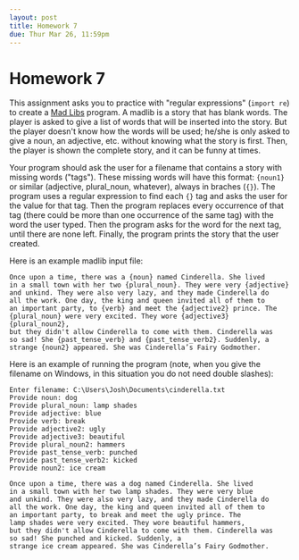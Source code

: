```yaml
---
layout: post
title: Homework 7
due: Thur Mar 26, 11:59pm
---
```


# Homework 7

This assignment asks you to practice with "regular expressions" (`import re`) to create a [Mad Libs](http://www.madlibs.com/) program. A madlib is a story that has blank words. The player is asked to give a list of words that will be inserted into the story. But the player doesn't know how the words will be used; he/she is only asked to give a noun, an adjective, etc. without knowing what the story is first. Then, the player is shown the complete story, and it can be funny at times.

Your program should ask the user for a filename that contains a story with missing words ("tags"). These missing words will have this format: `{noun1}` or similar (adjective, plural\_noun, whatever), always in braches (`{}`). The program uses a regular expression to find each `{}` tag and asks the user for the value for that tag. Then the program replaces every occurrence of that tag (there could be more than one occurrence of the same tag) with the word the user typed. Then the program asks for the word for the next tag, until there are none left. Finally, the program prints the story that the user created.

Here is an example madlib input file:

```
Once upon a time, there was a {noun} named Cinderella. She lived
in a small town with her two {plural_noun}. They were very {adjective}
and unkind. They were also very lazy, and they made Cinderella do
all the work. One day, the king and queen invited all of them to
an important party, to {verb} and meet the {adjective2} prince. The
{plural_noun} were very excited. They wore {adjective3} {plural_noun2},
but they didn't allow Cinderella to come with them. Cinderella was
so sad! She {past_tense_verb} and {past_tense_verb2}. Suddenly, a
strange {noun2} appeared. She was Cinderella’s Fairy Godmother.
```

Here is an example of running the program (note, when you give the filename on Windows, in this situation you do not need double slashes):


```
Enter filename: C:\Users\Josh\Documents\cinderella.txt
Provide noun: dog
Provide plural_noun: lamp shades
Provide adjective: blue
Provide verb: break
Provide adjective2: ugly
Provide adjective3: beautiful
Provide plural_noun2: hammers
Provide past_tense_verb: punched
Provide past_tense_verb2: kicked
Provide noun2: ice cream

Once upon a time, there was a dog named Cinderella. She lived
in a small town with her two lamp shades. They were very blue
and unkind. They were also very lazy, and they made Cinderella do
all the work. One day, the king and queen invited all of them to
an important party, to break and meet the ugly prince. The
lamp shades were very excited. They wore beautiful hammers,
but they didn't allow Cinderella to come with them. Cinderella was
so sad! She punched and kicked. Suddenly, a
strange ice cream appeared. She was Cinderella’s Fairy Godmother.
```

